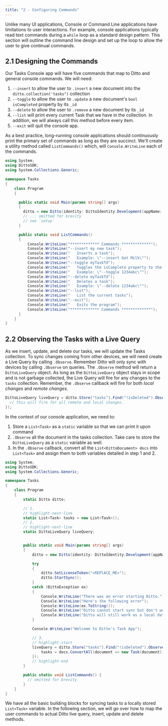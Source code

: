 ```yaml
---
title: "2 - Configuring Commands"
---
```


Unlike many UI applications, Console or Command Line applications have limitations to user interactions. For example, console applications typically read text commands during a `while` loop as a standard design pattern. This section will outline the command line design and set up the loop to allow the user to give continual commands.

## 2.1 Designing the Commands

Our Tasks Console app will have five commands that map to Ditto and general console commands. We will need:

1. `--insert` to allow the user to `.insert` a new document into the `ditto.collection('tasks")` collection
2. `--toggle` to allow the user to `.update` a new document's `bool isCompleted` property by its `_id`
3. `--delete` to allow the user to `.remove` a new document by its `_id`
4. `--list` will print every current Task that we have in the collection. In addition, we will always call this method before every item.
5. `--exit` will quit the console app.

As a best practice, long-running console applications should continuously print the primary set of commands as long as they are succinct. We'll create a utility method called `ListCommands()` which, will `Console.WriteLine` each of the commands.

```csharp title="Program.cs"
using System;
using DittoSDK;
using System.Collections.Generic;

namespace Tasks
{
    class Program
    {

      public static void Main(params string[] args)
      {
        ditto = new Ditto(identity: DittoIdentity.Development(appName: "live.ditto.tasks"));
        // ... omitted for brevity
        // see `setup`
      }

      public static void ListCommands()
      {
          Console.WriteLine("************* Commands *************");
          Console.WriteLine("--insert my new task");
          Console.WriteLine("   Inserts a task");
          Console.WriteLine("   Example: \"--insert Get Milk\"");
          Console.WriteLine("--toggle myTaskTd");
          Console.WriteLine("   Toggles the isComplete property to the opposite value");
          Console.WriteLine("   Example: \"--toggle 1234abc\"");
          Console.WriteLine("--delete myTaskTd");
          Console.WriteLine("   Deletes a task");
          Console.WriteLine("   Example: \"--delete 1234abc\"");
          Console.WriteLine("--list");
          Console.WriteLine("   List the current tasks");
          Console.WriteLine("--exit");
          Console.WriteLine("   Exits the program");
          Console.WriteLine("************* Commands *************");
      }
    }
}
```

## 2.2 Observing the Tasks with a Live Query

As we insert, update, and delete our tasks, we will update the Tasks collection. To sync changes coming from other devices, we will need create a Live Query by calling `.Observe`. Remember Ditto will only sync with devices by calling `.Observe` on queries. The `.Observe` method will return a `DittoLiveQuery` object. As long as the `DittoLiveQuery` object stays in scope and is not garbage collected, the Live Query will fire for any changes to the `tasks` collection. Remember, the `.Observe` callback will fire for both _local changes_ and _remote changes_.

```csharp
DittoLiveQuery liveQuery = ditto.Store["tasks"].Find("!isDeleted").Observe((docs, _event) => {
  // this will fire for all remote and local changes.
});
```

In the context of our console application, we need to:

1. Store a `List<Task>` as a `static` variable so that we can print it upon command
2. `.Observe` all the document in the tasks collection. Take care to store the `DittoLiveQuery` as a `static` variable as well.
3. In the `.Observe` callback, convert all the `List<DittoDocument> docs` into `List<Task>` and assign them to both variables detailed in step 1 and 2.

```csharp title="Program.cs"
using System;
using DittoSDK;
using System.Collections.Generic;

namespace Tasks
{
    class Program
    {
        static Ditto ditto;

        // 1.
        // highlight-next-line
        static List<Task> tasks = new List<Task>();
        // 2.
        // highlight-next-line
        static DittoLiveQuery liveQuery;


        public static void Main(params string[] args)
        {
            ditto = new Ditto(identity: DittoIdentity.Development(appName: "live.ditto.tasks"));

            try
            {
                ditto.SetLicenseToken("<REPlACE_ME>");
                ditto.StartSync();
            }
            catch (DittoException ex)
            {
                Console.WriteLine("There was an error starting Ditto.");
                Console.WriteLine("Here's the following error");
                Console.WriteLine(ex.ToString());
                Console.WriteLine("Ditto cannot start sync but don't worry.");
                Console.WriteLine("Ditto will still work as a local database.");
            }

            Console.WriteLine("Welcome to Ditto's Task App");

            // 3.
            // highlight-start
            liveQuery = ditto.Store["tasks"].Find("!isDeleted").Observe((docs, _event) => {
                tasks = docs.ConvertAll(document => new Task(document));
            });
            // highlight-end
        }

        public static void ListCommands() {
          // omitted for brevity
        }
    }
}

```

We have all the basic building blocks for syncing tasks to a locally stored `List<Task>` variable. In the following section, we will go over how to map the user commands to actual Ditto live query, insert, update and delete methods.
